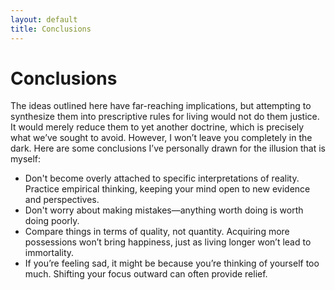 ```yaml
---
layout: default
title: Conclusions
---
```


# Conclusions

The ideas outlined here have far-reaching implications, but attempting to synthesize them into prescriptive rules for living would not do them justice. It would merely reduce them to yet another doctrine, which is precisely what we’ve sought to avoid. However, I won’t leave you completely in the dark. Here are some conclusions I’ve personally drawn for the illusion that is myself:

- Don't become overly attached to specific interpretations of reality. Practice empirical thinking, keeping your mind open to new evidence and perspectives.
- Don't worry about making mistakes—anything worth doing is worth doing poorly.
- Compare things in terms of quality, not quantity. Acquiring more possessions won’t bring happiness, just as living longer won’t lead to immortality.
- If you’re feeling sad, it might be because you’re thinking of yourself too much. Shifting your focus outward can often provide relief.
